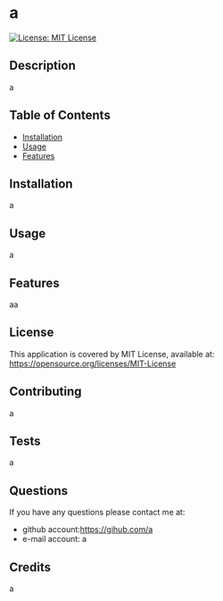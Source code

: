 # a
  
  [![License: MIT License](https://img.shields.io/badge/License-MIT%20License-blue.svg)](https://opensource.org/licenses/MIT-License)

  ## Description
  a

  ## Table of Contents
  - [Installation](#installation)
  - [Usage](#usage)
  - [Features](#features)
  
  ## Installation
  a

  ## Usage
  a

  ## Features
  aa

  ## License
  This application is covered by MIT License, available at:
 https://opensource.org/licenses/MIT-License

  ## Contributing
  a

  ## Tests
  a

  ## Questions
  If you have any questions please contact me at:
   - github account:https://gihub.com/a
   - e-mail account: a

  ## Credits
  a
 
